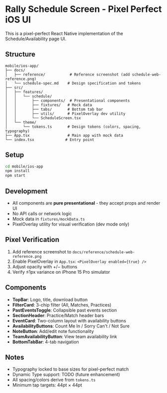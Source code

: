 # Rally Schedule Screen - Pixel Perfect iOS UI

This is a pixel-perfect React Native implementation of the Schedule/Availability page UI.

## Structure

```
mobile/ios-app/
├── docs/
│   ├── reference/           # Reference screenshot (add schedule-web-reference.png)
│   └── schedule-spec.md    # Design specification and tokens
├── src/
│   ├── features/
│   │   └── schedule/
│   │       ├── components/  # Presentational components
│   │       ├── fixtures/   # Mock data
│   │       ├── tabs/       # Bottom tab bar
│   │       ├── utils/      # PixelOverlay dev utility
│   │       └── ScheduleScreen.tsx
│   └── theme/
│       └── tokens.ts       # Design tokens (colors, spacing, typography)
├── App.tsx                 # Main app with mock data
└── index.tsx              # Entry point
```

## Setup

```bash
cd mobile/ios-app
npm install
npm start
```

## Development

- All components are **pure presentational** - they accept props and render UI
- No API calls or network logic
- Mock data in `fixtures/mockData.ts`
- PixelOverlay utility for visual verification (dev mode only)

## Pixel Verification

1. Add reference screenshot to `docs/reference/schedule-web-reference.png`
2. Enable PixelOverlay in `App.tsx`: `<PixelOverlay enabled={true} />`
3. Adjust opacity with +/− buttons
4. Verify ≤1px variance on iPhone 15 Pro simulator

## Components

- **TopBar**: Logo, title, download button
- **FilterCard**: 3-chip filter (All, Matches, Practices)
- **PastEventsToggle**: Collapsible past events section
- **SectionHeader**: Practice/Match header bars
- **EventCard**: Two-column layout with availability buttons
- **AvailabilityButtons**: Count Me In / Sorry Can't / Not Sure
- **NoteButton**: Add/edit note functionality
- **TeamAvailabilityButton**: View team availability link
- **BottomTabBar**: 4-tab navigation

## Notes

- Typography locked to base sizes for pixel-perfect match
- Dynamic Type support: TODO (future enhancement)
- All spacing/colors derive from `tokens.ts`
- Minimum tap targets: 44pt × 44pt


